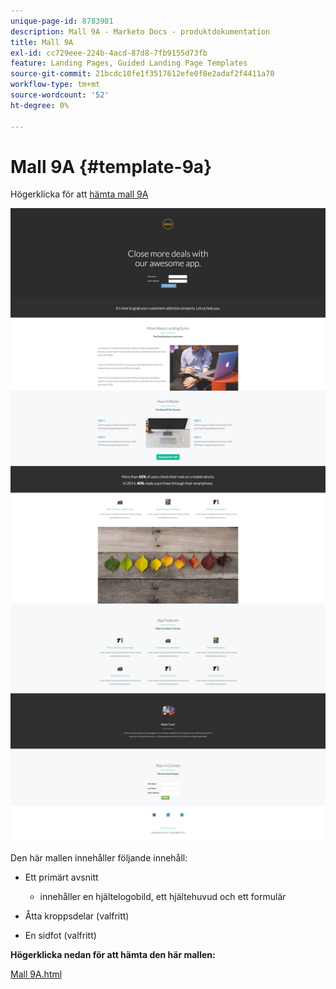 ```yaml
---
unique-page-id: 8783981
description: Mall 9A - Marketo Docs - produktdokumentation
title: Mall 9A
exl-id: cc729eee-224b-4acd-87d8-7fb9155d73fb
feature: Landing Pages, Guided Landing Page Templates
source-git-commit: 21bcdc10fe1f3517612efe0f8e2adaf2f4411a70
workflow-type: tm+mt
source-wordcount: '52'
ht-degree: 0%

---
```


# Mall 9A {#template-9a}

Högerklicka för att [hämta mall 9A](https://experienceleague.adobe.com/landing/marketo/lp-templates/template-9a.html?lang=sv-SE)

![](assets/image2015-7-28-15-3a9-3a26.png)

Den här mallen innehåller följande innehåll:

* Ett primärt avsnitt

   * innehåller en hjältelogobild, ett hjältehuvud och ett formulär

* Åtta kroppsdelar (valfritt)
* En sidfot (valfritt)

**Högerklicka nedan för att hämta den här mallen:**

[Mall 9A.html](https://experienceleague.adobe.com/landing/marketo/lp-templates/template-9a.html?lang=sv-SE)
